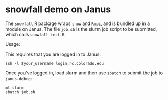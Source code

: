 # snowfall demo on Janus

The `snowfall` R package wraps `snow` and `Rmpi`, and is bundled up in a module on Janus. 
The file `job.sh` is the slurm job script to be submitted, which calls `snowfall-test.R`. 

Usage:

This requires that you are logged in to Janus:

```
ssh -l $your_username login.rc.colorado.edu
```

Once you've logged in, load slurm and then use `sbatch` to submit the job to `janus-debug`: 

```
ml slurm
sbatch job.sh
```

